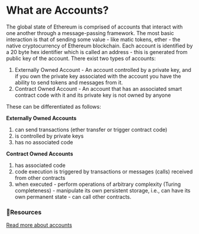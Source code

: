 # What are Accounts?

The global state of Ethereum is comprised of accounts that interact with one another through a message-passing framework. The most basic interaction is that of sending some value - like matic tokens, ether - the native cryptocurrency of Ethereum blockchain.
Each account is identified by a 20 byte hex identifier which is called an address - this is generated from public key of the account.
There exist two types of accounts:

1. Externally Owned Account - An account controlled by a private key, and if you own the private key associated with the account you have the ability to send tokens and messages from it.
2. Contract Owned Account - An account that has an associated smart contract code with it and its private key is not owned by anyone

These can be differentiated as follows:

**Externally Owned Accounts** 

1. can send transactions (ether transfer or trigger contract code)
2. is controlled by private keys
3. has no associated code

**Contract Owned Accounts** 

1. has associated code
2. code execution is triggered by transactions or messages (calls) received from other contracts
3. when executed - perform operations of arbitrary complexity (Turing completeness) - manipulate its own persistent storage, i.e., can have its own permanent state - can call other contracts.

### **:scroll:Resources**

[Read more about accounts](https://github.com/ethereum/homestead-guide/blob/master/source/contracts-and-transactions/account-types-gas-and-transactions.rst#externally-owned-accounts-eoas)
